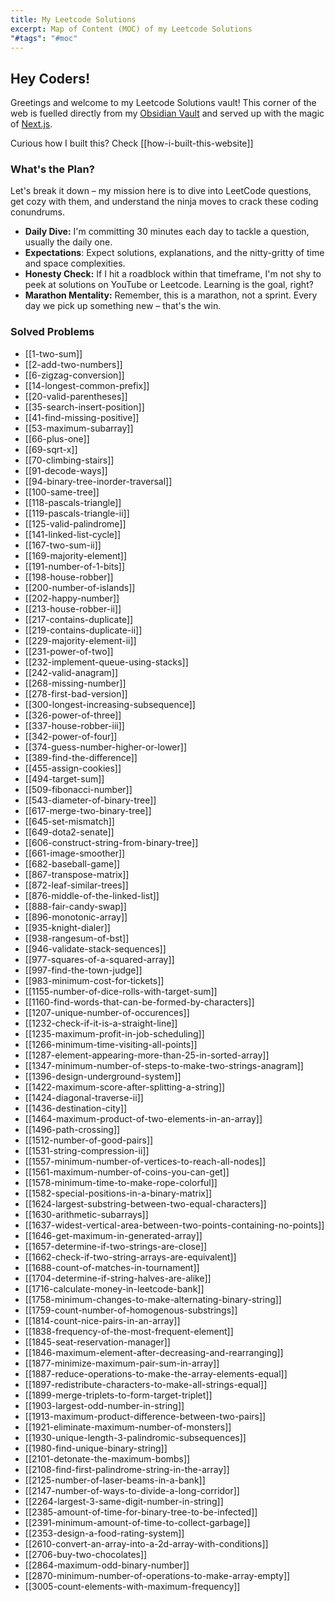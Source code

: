 ```yaml
---
title: My Leetcode Solutions
excerpt: Map of Content (MOC) of my Leetcode Solutions
"#tags": "#moc"
---
```

## Hey Coders!

Greetings and welcome to my Leetcode Solutions vault! This corner of the web is fuelled directly from my [Obsidian Vault](https://github.com/davzoku/leetcode-obsidian-vault) and served up with the magic of [Next.js](https://github.com/davzoku/leetcode-obsidian-frontend).

Curious how I built this? Check [[how-i-built-this-website]]

### What's the Plan?

Let's break it down – my mission here is to dive into LeetCode questions, get cozy with them, and understand the ninja moves to crack these coding conundrums.

- **Daily Dive:** I'm committing 30 minutes each day to tackle a question, usually the daily one.
- **Expectations**: Expect solutions, explanations, and the nitty-gritty of time and space complexities.
- **Honesty Check:** If I hit a roadblock within that timeframe, I'm not shy to peek at solutions on YouTube or Leetcode. Learning is the goal, right?
- **Marathon Mentality:** Remember, this is a marathon, not a sprint. Every day we pick up something new – that's the win.

### Solved Problems

- [[1-two-sum]]
- [[2-add-two-numbers]]
- [[6-zigzag-conversion]]
- [[14-longest-common-prefix]]
- [[20-valid-parentheses]]
- [[35-search-insert-position]]
- [[41-find-missing-positive]]
- [[53-maximum-subarray]]
- [[66-plus-one]]
- [[69-sqrt-x]]
- [[70-climbing-stairs]]
- [[91-decode-ways]]
- [[94-binary-tree-inorder-traversal]]
- [[100-same-tree]]
- [[118-pascals-triangle]]
- [[119-pascals-triangle-ii]]
- [[125-valid-palindrome]]
- [[141-linked-list-cycle]]
- [[167-two-sum-ii]]
- [[169-majority-element]]
- [[191-number-of-1-bits]]
- [[198-house-robber]]
- [[200-number-of-islands]]
- [[202-happy-number]]
- [[213-house-robber-ii]]
- [[217-contains-duplicate]]
- [[219-contains-duplicate-ii]]
- [[229-majority-element-ii]]
- [[231-power-of-two]]
- [[232-implement-queue-using-stacks]]
- [[242-valid-anagram]]
- [[268-missing-number]]
- [[278-first-bad-version]]
- [[300-longest-increasing-subsequence]]
- [[326-power-of-three]]
- [[337-house-robber-iii]]
- [[342-power-of-four]]
- [[374-guess-number-higher-or-lower]]
- [[389-find-the-difference]]
- [[455-assign-cookies]]
- [[494-target-sum]]
- [[509-fibonacci-number]]
- [[543-diameter-of-binary-tree]]
- [[617-merge-two-binary-tree]]
- [[645-set-mismatch]]
- [[649-dota2-senate]]
- [[606-construct-string-from-binary-tree]]
- [[661-image-smoother]]
- [[682-baseball-game]]
- [[867-transpose-matrix]]
- [[872-leaf-similar-trees]]
- [[876-middle-of-the-linked-list]]
- [[888-fair-candy-swap]]
- [[896-monotonic-array]]
- [[935-knight-dialer]]
- [[938-rangesum-of-bst]]
- [[946-validate-stack-sequences]]
- [[977-squares-of-a-squared-array]]
- [[997-find-the-town-judge]]
- [[983-minimum-cost-for-tickets]]
- [[1155-number-of-dice-rolls-with-target-sum]]
- [[1160-find-words-that-can-be-formed-by-characters]]
- [[1207-unique-number-of-occurences]]
- [[1232-check-if-it-is-a-straight-line]]
- [[1235-maximum-profit-in-job-scheduling]]
- [[1266-minimum-time-visiting-all-points]]
- [[1287-element-appearing-more-than-25-in-sorted-array]]
- [[1347-minimum-number-of-steps-to-make-two-strings-anagram]]
- [[1396-design-underground-system]]
- [[1422-maximum-score-after-splitting-a-string]]
- [[1424-diagonal-traverse-ii]]
- [[1436-destination-city]]
- [[1464-maximum-product-of-two-elements-in-an-array]]
- [[1496-path-crossing]]
- [[1512-number-of-good-pairs]]
- [[1531-string-compression-ii]]
- [[1557-minimum-number-of-vertices-to-reach-all-nodes]]
- [[1561-maximum-number-of-coins-you-can-get]]
- [[1578-minimum-time-to-make-rope-colorful]]
- [[1582-special-positions-in-a-binary-matrix]]
- [[1624-largest-substring-between-two-equal-characters]]
- [[1630-arithmetic-subarrays]]
- [[1637-widest-vertical-area-between-two-points-containing-no-points]]
- [[1646-get-maximum-in-generated-array]]
- [[1657-determine-if-two-strings-are-close]]
- [[1662-check-if-two-string-arrays-are-equivalent]]
- [[1688-count-of-matches-in-tournament]]
- [[1704-determine-if-string-halves-are-alike]]
- [[1716-calculate-money-in-leetcode-bank]]
- [[1758-minimum-changes-to-make-alternating-binary-string]]
- [[1759-count-number-of-homogenous-substrings]]
- [[1814-count-nice-pairs-in-an-array]]
- [[1838-frequency-of-the-most-frequent-element]]
- [[1845-seat-reservation-manager]]
- [[1846-maximum-element-after-decreasing-and-rearranging]]
- [[1877-minimize-maximum-pair-sum-in-array]]
- [[1887-reduce-operations-to-make-the-array-elements-equal]]
- [[1897-redistribute-characters-to-make-all-strings-equal]]
- [[1899-merge-triplets-to-form-target-triplet]]
- [[1903-largest-odd-number-in-string]]
- [[1913-maximum-product-difference-between-two-pairs]]
- [[1921-eliminate-maximum-number-of-monsters]]
- [[1930-unique-length-3-palindromic-subsequences]]
- [[1980-find-unique-binary-string]]
- [[2101-detonate-the-maximum-bombs]]
- [[2108-find-first-palindrome-string-in-the-array]]
- [[2125-number-of-laser-beams-in-a-bank]]
- [[2147-number-of-ways-to-divide-a-long-corridor]]
- [[2264-largest-3-same-digit-number-in-string]]
- [[2385-amount-of-time-for-binary-tree-to-be-infected]]
- [[2391-minimum-amount-of-time-to-collect-garbage]]
- [[2353-design-a-food-rating-system]]
- [[2610-convert-an-array-into-a-2d-array-with-conditions]]
- [[2706-buy-two-chocolates]]
- [[2864-maximum-odd-binary-number]]
- [[2870-minimum-number-of-operations-to-make-array-empty]]
- [[3005-count-elements-with-maximum-frequency]]